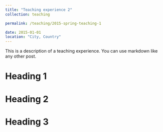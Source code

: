 ```yaml
---
title: "Teaching experience 2"
collection: teaching

permalink: /teaching/2015-spring-teaching-1

date: 2015-01-01
location: "City, Country"
---
```


This is a description of a teaching experience. You can use markdown like any other post.

Heading 1
======

Heading 2
======

Heading 3
======
